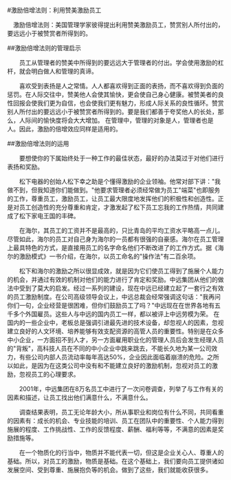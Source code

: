 #激励倍增法则：利用赞美激励员工

　激励倍增法则：美国管理学家彼得提出利用赞美激励员工，赞赏别人所付出的，要远远小于被赞赏者所得到的。

##激励倍增法则的管理启示

　　员工从管理者的赞美中所得到的要远远大于管理者的付出。学会使用激励的杠杆，就会明白做人和管理的真谛。

　　喜欢受到表扬是人之常情。人人都喜欢得到正面的表扬，而不喜欢得到负面的惩罚。在人际交往中，赞美他人会使其愉快，更会使自己身心健康。被赞美者的良性回报会使我们更为自信，也会使我们更有魅力，形成人际关系的良性循环。赞赏别人所付出的要远远小于被赞赏者所得到的。要是我们都善于夸奖他人的长处，那么，人际间的愉快度将会大大增加。 在管理中，管理的对象是人，管理者也是人。因此，激励的倍增效应同样是适用的。

##激励倍增法则的运用

　　要想使你的下属始终处于一种工作的最佳状态，最好的办法莫过于对他们进行表扬和奖励。

　　松下电器的创始人松下幸之助是个懂得激励的企业领袖。他常对部下讲："我做不到，但我知道你们能做到。"他要求管理者必须经常做为员工"端菜"也即服务的工作，尊重员工，激励员工，让员工最大限度地发挥他们的积极性和创造性。正是对员工创造性的充分尊重和肯定，才激发起了松下员工忘我的工作热情，共同建成了松下家电王国的丰碑。

　　在海尔，其员工的工资并不是最高的，只比青岛的平均工资水平略高一点儿。尽管如此，海尔的员工对自己身为海尔的一员都有很强的自豪感。海尔在员工管理上最具特色的方式，是直接用员工的名字命名他们不断改进了的工作方式。据《海尔的激励模式》一书介绍，在海尔，以员工命名的"操作法"有二百余项。

　　松下和海尔的激励之所以很显成效，就是因为它们使员工得到了施展个人能力的机会，并通过有效的机制对他们的能力进行了肯定和奖励。中远集团从他们的做法中受到了莫大的启发。经过一系列的建设，现在中远已经建立起了一套行之有效的员工激励制度。在公司高级领导会议上，中远总裁会经常强调这句话："我再问你们一句，企业经营是很困难，但你们鼓励员工了吗？"中远现在在世界各地有五千多个外国雇员。这些人与中远的国内员工一样，都以被评上中远劳模为荣。 在国内的一些企业中，老板总是强调引进最先进的技术设备，却忽视人的因素，忽视建立良好的人文环境、培养能够有效支配资源的高管人员的重要性。特别是在众多中小企业，一方面招不到人才，另一方面雇用职业化的管理人员后会发生经理人员的"背叛"，高科技人员在不同的中小企业中跳来跳去，不能长久地为某一公司效力，有些公司内部人员流动率每年高达50%，企业因此面临着崩溃的危险。之所以如此，是因为在这类公司中没有和不能建立良好的激励机制，忽视对员工的激励，忽视员工的心理要求。

　　2001年，中远集团在8万名员工中进行了一次问卷调查，列举了与工作有关的因素和描述，让员工找出他们满意什么，不满意什么。

　　调查结果表明，员工无论年龄大小，所从事职业和岗位有什么不同，共同看重的因素有：成长的机会、专业技能的培训、员工在团队中的重要性、个人能力得到施展的程度、工作挑战性、工作的反馈程度、薪酬、福利等等，不满意的因素是奖励措施等。

　　在一个物质化的行当中，物质并不能代表一切，但这是企业关心人、尊重人的基础。所以，对员工的激励，物质是基础。在这个基础上，我们要向员工提供诸如发展空间、受到尊重、施展抱负等的机会。做到了这些，我们就能收获很多。


